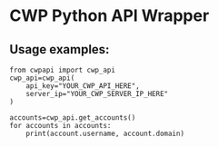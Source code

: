 # CWP Python API Wrapper

## Usage examples:
```
from cwpapi import cwp_api
cwp_api=cwp_api(
    api_key="YOUR_CWP_API_HERE", 
    server_ip="YOUR_CWP_SERVER_IP_HERE"
)

accounts=cwp_api.get_accounts()
for accounts in accounts:
    print(account.username, account.domain)

```
